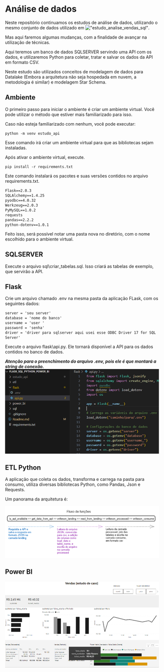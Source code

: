 # Análise de dados
Neste repositório continuamos os estudos de análise de dados, utilizando o mesmo conjunto de dados utilizado em !["estudo_analise_vendas_sql"](https://github.com/josecarlos-dataengineer/estudo_analise_vendas_sql).

Mas aqui faremos algumas mudanças, com a finalidade de avançar na utilização de técnicas.

Aqui teremos um banco de dados SQLSERVER servindo uma API com os dados, e utilizaremos Python para coletar, tratar e salvar os dados da API em formato CSV.

Neste estudo são utilizados conceitos de modelagem de dados para Datalake (Embora a arquitetura não seja hospedada em nuvem, a metodologia é similar) e modelagem Star Schema.

## Ambiente
O primeiro passo para iniciar o ambiente é criar um ambiente virtual. Você pode utilizar o método que estiver mais familiarizado para isso.

Caso não esteja familiarizado com nenhum, você pode executar:

```
python -m venv estudo_api
```

Esse comando irá criar um ambiente virtual para que as bibliotecas sejam instaladas.

Após ativar o ambiente virtual, execute.

```
pip install -r requirements.txt
```

Este comando instalará os pacotes e suas versões contidos no arquivo requirements.txt.

```
Flask==2.0.3
SQLAlchemy==1.4.25
pyodbc==4.0.32
Werkzeug==2.0.3
PyMySQL==1.0.2
requests
pandas==2.2.2
python-dotenv==1.0.1 
```

Feito isso, será possível notar uma pasta nova no diretório, com o nome escolhido para o ambiente virtual.

## SQLSERVER
Execute o arquivo sql\criar_tabelas.sql. Isso criará as tabelas de exemplo, que servirão a API.

## Flask
Crie um arquivo chamado .env na mesma pasta da aplicação FLask, com os seguintes dados:

```
server = 'seu server'
database = 'nome do banco'
username = 'user '
password = 'senha'
driver = 'driver para sqlserver aqui usei esse ODBC Driver 17 for SQL Server'
```
Execute o arquivo flask\api.py. Ele tornará disponível a API para os dados contidos no banco de dados. <br>

***Atenção para o preenchimento do arquivo .env, pois ele é que montará a string de conexão.*** <br>
![alt text](imagens/env_exemplo.png)

## ETL Python
A aplicação que coleta os dados, transforma e carrega na pasta para consumo, utiliza diversas bibliotecas Python, como Pandas, Json e Requests.

Um panorama da arquitetura é:

![alt text](imagens/resumo_processo.png)

## Power BI
![alt text](power_bi/imagens/analise.png)


